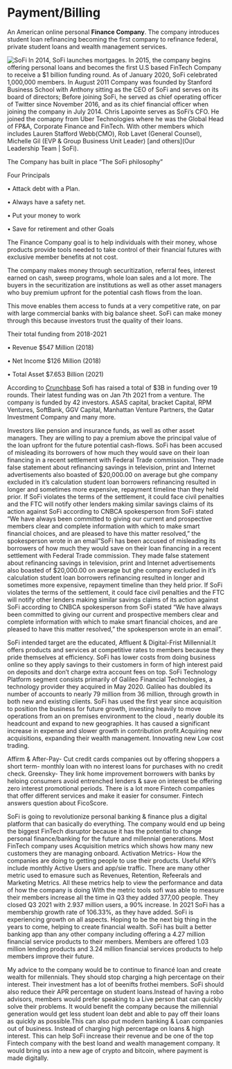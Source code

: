 # Payment/Billing
An American online personal **Finance Company**. The company introduces student loan refinancing becoming the first company to refinance federal, private student loans and wealth management services.

![SoFi](https://user-images.githubusercontent.com/63883730/142770380-81b95c41-d951-4cb9-b067-828b96f6d287.png)
In 2014, SoFi launches mortgages. In 2015, the company begins offering personal loans and becomes the first U.S based FinTech Company to receive a $1 billion funding round. As of January 2020, SoFi celebrated 1,000,000 members. 
In August 2011 Company was founded by Stanford Business School with Anthony sitting as the CEO of SoFi and serves on its board of directors; Before joining SoFi, he served as chief operating officer of Twitter since November 2016, and as its chief financial officer when joining the company in July 2014. Chris Lapointe serves as SoFi’s CFO. He joined the comapny from Uber Technologies where he was the Global Head of FP&A, Corporate Finance and FinTech. With other members which includes Lauren Stafford Webb(CMO), Rob Lavet (General Counsel), Michelle Gil (EVP & Group Business Unit Leader) [and others](Our Leadership Team | SoFi).


The Company has built in place “The SoFi philosophy”

Four Principals

•	Attack debt with a Plan.

•	Always have a safety net.

•	Put your money to work

•	Save for retirement and other Goals

The Finance Company goal is to help individuals with their money, whose products provide tools needed to take control of their financial futures with exclusive member benefits at not cost.


The company makes money through securitization, referral fees, interest earned on cash, sweep programs, whole loan sales and a lot more. The buyers in the securitization are institutions as well as other asset managers who buy premium upfront for the potential cash flows from the loan. 

This move enables them access to funds at a very competitive rate, on par with large commercial banks with big balance sheet. SoFi can make money through this because investors trust the quality of their loans.

Their total funding from 2018-2021

•	Revenue $547 Million (2018)

•	Net Income $126 Million (2018)

•	Total Asset $7.653 Billion (2021)

According to  [Crunchbase](https://www.crunchbase.com/organization/social-finance/company_financials) Sofi has raised a total of $3B in funding over 19 rounds. Their latest funding was on Jan 7th 2021 from a venture. The company is funded by 42 investors. ASAS capital, bracket Capital, RPM Ventures, SoftBank, GGV Capital, Manhattan Venture Partners, the Qatar Investment Company and many more.

Investors like pension and insurance funds, as well as other asset managers. They are willing to pay a premium above the principal value of the loan upfront for the future potential cash-flows.
    SoFi has been accused of misleading its borrowers of how much they would save on their loan financing in a recent settlement with Federal Trade commission.  They made false statement about refinancing savings in television, print and Internet advertisements also boasted of $20,000.00 on average but ghe company excluded in it’s calculation student loan borrowers refinancing resulted in longer and sometimes more expensive, repayment timeline than they held prior. If SoFi violates the terms of the settlement, it could face civil penalties and the FTC will notify other lenders making similar savings claims of its action against SoFi according to CNBCA spokesperson from SoFi stated “We have always been committed to giving our current and prospective members clear and complete information with which to make smart financial choices, and are pleased to have this matter resolved,” the spokesperson wrote in an email”SoFi has been accused of misleading its borrowers of how much they would save on their loan financing in a recent settlement with Federal Trade commission.  They made false statement about refinancing savings in television, print and Internet advertisements also boasted of $20,000.00 on average but ghe company excluded in it’s calculation student loan borrowers refinancing resulted in longer and sometimes more expensive, repayment timeline than they held prior. If SoFi violates the terms of the settlement, it could face civil penalties and the FTC will notify other lenders making similar savings claims of its action against SoFi according to CNBCA spokesperson from SoFi stated “We have always been committed to giving our current and prospective members clear and complete information with which to make smart financial choices, and are pleased to have this matter resolved,” the spokesperson wrote in an email”.

SoFi intended target are the educated, Affluent & Digital-Frist Millennial.It offers products and services at competitive rates to members because they pride themselves at efficiency. SoFi has lower costs from doing business online so they apply savings to their customers in form of high interest paid on deposits and don’t charge extra account fees on top.
SoFi Technology Platform segment consists primarily of Galileo Financial Technologies, a technology provider they acquired in May 2020. Galileo has doubled its number of accounts to nearly 79 million from 36 million, through growth in both new and existing clients. SoFi has used the first year since acquisition to position the business for future growth, investing heavily to move operations from an on premises environment to the cloud , nearly double its headcount and expand to new geographies. It has caused a significant increase in expense and slower growth in contribution profit.Acquiring new acquisitions, expanding their wealth management. Innovating new Low cost trading.
    
Affirm & After-Pay- Cut credit cards companies out by offering shoppers a short term- monthly loan with no interest loans for purchases with no credit check.
Greensky- They link home improvement borrowers with banks by heloing consumers avoid entrenched lenders & save on interest be offering zero interest promotional periods.
There is a lot more Fintech companies that offer different services and make it easier for consumer. Fintech answers question about FicoScore.

SoFi is going to revolutionize personal banking & finance plus a digital platform that can basically do everything. The company would end up being the biggest FinTech disruptor because it has the potential to change personal finance/banking for the future and millennial generations.
Most FinTech company uses Acquisition metrics which shows how many new customers they are managing onboard. 
Activation Metrics- How the companies are doing to getting people to use their products. Useful KPI’s include monthly Active Users and app/sie traffic.
There are many other metric used to emasure such as Revenues, Retention, Refeerals and Marketing Metrics. All these metrics help to view the performance and data of how the company is doing
With the metric tools sofi was able to measure their members increase all the time in Q3 they added 377,00 people. They closed Q3 2021 with 2.937 million users, a 90% increase. In 2021 SoFi has a membership growth rate of 106.33%, as they have added.
SoFi is experiencing growth on all aspects. Hoping to be the next big thing in the years to come, helping to create financial wealth. SoFi has built a better banking app than any other company including offering a 4.27 million financial service products to their members. Members are offered 1.03 million lending products and 3.24 million financial services products to help members improve their future.

My advice to the company would be to continue to financé loan and create wealth for millennials. They should stop charging a high percentage on their interest. Their investment has a lot of beenifts frothei members. SoFi should also reduce their APR percentage on student loans.Instead of having a robo advisors, members would prefer speaking to a Live person that can quickly solve their problems. It would benefit the company because the millennial generation would get less student loan debt and able to pay off their loans as quickly as possible.This can also put modern banking & Loan companies out of business.  Instead of charging high percentage on loans & high interest. This can help SoFi increase their revenue and be one of the top Fintech company with the best loand and wealth management company.  It would bring us into a new age of crypto and bitcoin, where payment is made digitally. 
 

 
